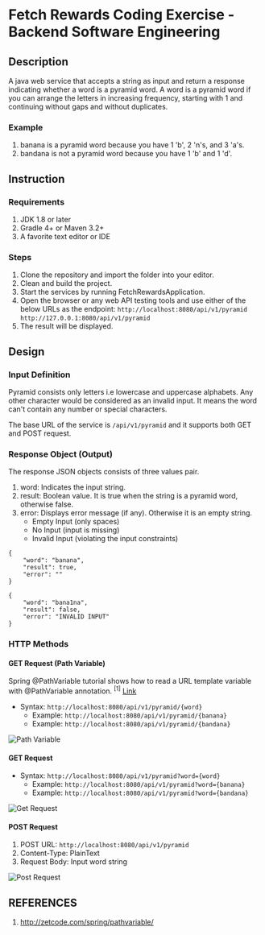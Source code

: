 # Fetch Rewards Coding Exercise - Backend Software Engineering
## Description
A java web service that accepts a string as input and return a response indicating whether a word is a pyramid word. A word is a pyramid word if you can arrange the letters in increasing frequency, starting with 1 and continuing without gaps and without duplicates.

### Example
1. banana is a pyramid word because you have 1 'b', 2 'n's, and 3 'a's.
1. bandana is not a pyramid word because you have 1 'b' and 1 'd'.

## Instruction
### Requirements
1. JDK 1.8 or later
1. Gradle 4+ or Maven 3.2+
1. A favorite text editor or IDE

### Steps
1. Clone the repository and import the folder into your editor.
2. Clean and build the project.
3. Start the services by running FetchRewardsApplication.
4. Open the browser or any web API testing tools and use either of the below URLs as the endpoint:
  ```http://localhost:8080/api/v1/pyramid```
   ```http://127.0.0.1:8080/api/v1/pyramid```
5. The result will be displayed.

## Design

### Input Definition

Pyramid consists only letters i.e lowercase and uppercase alphabets. Any other character would be considered as an invalid input. It means the word can't contain any number or special characters.

The base URL of the service is ``` /api/v1/pyramid ``` and it supports both GET and POST request.

### Response Object (Output)

The response JSON objects consists of three values pair. 
1. word: Indicates the input string.
2. result: Boolean value. It is true when the string is a pyramid word, otherwise false.
3. error: Displays error message (if any). Otherwise it is an empty string.
   - Empty Input (only spaces)
   - No Input (input is missing)
   - Invalid Input (violating the input constraints)
```
{
    "word": "banana",
    "result": true,
    "error": ""
}
```
```
{
    "word": "bana1na",
    "result": false,
    "error": "INVALID INPUT"
}
```

### HTTP Methods
#### GET Request (Path Variable)
Spring @PathVariable tutorial shows how to read a URL template variable with @PathVariable annotation. <sup>[1]</sup> [Link](http://zetcode.com/spring/pathvariable/)

- Syntax: ``` http://localhost:8080/api/v1/pyramid/{word} ```
   - Example: ``` http://localhost:8080/api/v1/pyramid/{banana} ```
   - Example: ``` http://localhost:8080/api/v1/pyramid/{bandana} ```

![Path Variable](https://github.com/roongtarohit/fetch_rewards/blob/master/imgs/pathVariableRequest.png)

#### GET Request 

- Syntax: ``` http://localhost:8080/api/v1/pyramid?word={word} ```
   - Example: ``` http://localhost:8080/api/v1/pyramid?word={banana} ```
   - Example: ``` http://localhost:8080/api/v1/pyramid?word={bandana} ```
 
![Get Request](https://github.com/roongtarohit/fetch_rewards/blob/master/imgs/getRequest.png)

#### POST Request

1. POST URL: ``` http://localhost:8080/api/v1/pyramid ```
2. Content-Type: PlainText
3. Request Body: Input word string

![Post Request](https://github.com/roongtarohit/fetch_rewards/blob/master/imgs/postRequest.png)

## REFERENCES
1. http://zetcode.com/spring/pathvariable/
